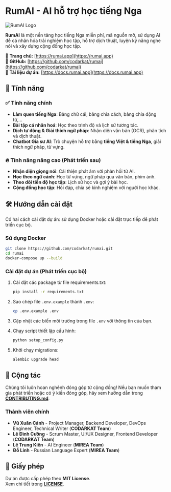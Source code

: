 # RumAI - AI hỗ trợ học tiếng Nga

![RumAI Logo](https://rumai.app/logo.png)

**RumAI** là một nền tảng học tiếng Nga miễn phí, mã nguồn mở, sử dụng AI để cá nhân hóa trải nghiệm học tập, hỗ trợ dịch thuật, luyện kỹ năng nghe nói và xây dựng cộng đồng học tập.

📌 **Trang chủ:** [https://rumai.app](https://rumai.app)  
📌 **GitHub:** [https://github.com/codarkat/rumai](https://github.com/codarkat/rumai)  
📌 **Tài liệu dự án:** [https://docs.rumai.app](https://docs.rumai.app)

## 🚀 Tính năng

### ✅ Tính năng chính
- **Làm quen tiếng Nga**: Bảng chữ cái, bảng chia cách, bảng chia động từ,...
- **Bài tập cá nhân hoá**: Học theo trình độ và lịch sử tương tác.
- **Dịch tự động & Giải thích ngữ pháp**: Nhận diện văn bản (OCR), phân tích và dịch thuật.
- **Chatbot Gia sư AI**: Trò chuyện hỗ trợ bằng **tiếng Việt & tiếng Nga**, giải thích ngữ pháp, từ vựng.

### 🔥 Tính năng nâng cao (Phát triển sau)
- **Nhận diện giọng nói**: Cải thiện phát âm với phản hồi từ AI.
- **Học theo ngữ cảnh**: Học từ vựng, ngữ pháp qua văn bản, phim ảnh.
- **Theo dõi tiến độ học tập**: Lịch sử học và gợi ý bài học.
- **Cộng đồng học tập**: Hỏi đáp, chia sẻ kinh nghiệm với người học khác.

## 🛠️ Hướng dẫn cài đặt

Có hai cách cài đặt dự án: sử dụng Docker hoặc cài đặt trực tiếp để phát triển cục bộ.

### Sử dụng Docker

```bash
git clone https://github.com/codarkat/rumai.git
cd rumai
docker-compose up --build
```

### Cài đặt dự án (Phát triển cục bộ)

1. Cài đặt các package từ file requirements.txt:
   ```bash
   pip install -r requirements.txt
   ```

2. Sao chép file `.env.example` thành `.env`:
   ```bash
   cp .env.example .env
   ```
   
3. Cập nhật các biến môi trường trong file `.env` với thông tin của bạn.

4. Chạy script thiết lập cấu hình:
   ```bash
   python setup_config.py
   ```

5. Khởi chạy migrations:
   ```bash
   alembic upgrade head
   ```

## 🤝 Cộng tác

Chúng tôi luôn hoan nghênh đóng góp từ cộng đồng! Nếu bạn muốn tham gia phát triển hoặc có ý kiến đóng góp, hãy xem hướng dẫn trong **[CONTRIBUTING.md](CONTRIBUTING.md)**.

### **Thành viên chính**
- **Vũ Xuân Cảnh** - Project Manager, Backend Developer, DevOps Engineer, Technical Writer (**CODARKAT Team**)
- **Lê Đình Cường** - Scrum Master, UI/UX Designer, Frontend Developer (**CODARKAT Team**)
- **Lê Trung Kiên** - AI Engineer (**MIREA Team**)
- **Đỗ Linh** - Russian Language Expert (**MIREA Team**)

## 📜 Giấy phép

Dự án được cấp phép theo **MIT License**.  
Xem chi tiết trong **[LICENSE](LICENSE)**.